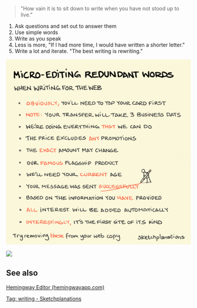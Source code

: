 ---
---

> "How vain it is to sit down to write
> when you have not stood up to live.”

1. Ask questions and set out to answer them
2. Use simple words
3. Write as you speak
4. Less is more, "If I had more time, I would have written a shorter letter."
5. Write a lot and iterate. "The best writing is rewriting."


![](/assets/static/img/remove-redundant-words.png)

![](/assets/static/img/plain-pooh.jpg)


## See also 

[Hemingway Editor (hemingwayapp.com)](https://hemingwayapp.com/)

[Tag: writing - Sketchplanations](https://sketchplanations.com/tags/writing)

